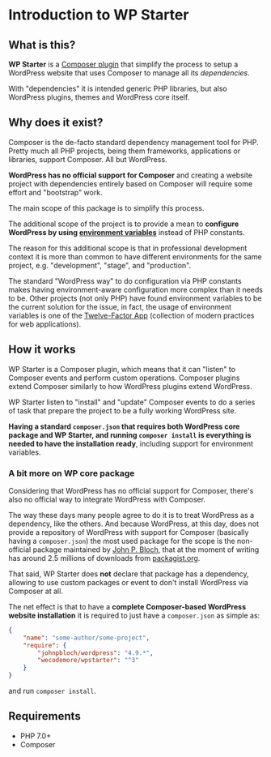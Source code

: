 # Introduction to WP Starter



## What is this?

**WP Starter** is a [Composer plugin](https://getcomposer.org/doc/articles/plugins.md) that simplify the process to setup a WordPress website that uses Composer to manage all its *dependencies*.

With "dependencies" it is intended generic PHP libraries, but also WordPress plugins, themes and WordPress core itself.



## Why does it exist?

Composer is the de-facto standard dependency management tool for PHP. Pretty much all PHP projects, being them frameworks, applications or libraries, support Composer. All but WordPress.

**WordPress has no official support for Composer** and creating a website project with dependencies entirely based on Composer will require some effort and "bootstrap" work.

The main scope of this package is to simplify this process.

The additional scope of the project is to provide a mean to **configure WordPress by using [environment variables](https://en.wikipedia.org/wiki/Environment_variable)** instead of PHP constants.

The reason for this additional scope is that in professional development context it is more than common to have different environments for the same project, e.g. "development", "stage", and "production".

The standard "WordPress way" to do configuration via PHP constants makes having environment-aware configuration more complex than it needs to be. Other projects (not only PHP) have found environment variables to be the current solution for the issue, in fact, the usage of environment variables is one of the [Twelve-Factor App](https://12factor.net/) (collection of modern practices for web applications).



## How it works

WP Starter is a Composer plugin, which means that it can "listen" to Composer events and perform custom operations. Composer plugins extend Composer similarly to how WordPress plugins extend WordPress.

WP Starter listen to "install" and "update" Composer events to do a series of task that prepare the project to be a fully working WordPress site.

**Having a standard `composer.json` that requires both WordPress core package and WP Starter, and running `composer install` is everything is needed to have the installation ready**, including support for environment variables.



### A bit more on WP core package

Considering that WordPress has no official support for Composer, there's also no official way to integrate WordPress with Composer.

The way these days many people agree to do it is to treat WordPress as a dependency, like the others. And because WordPress, at this day, does not provide a repository of WordPress with support for Composer (basically having a `composer.json`) the most used package for the scope is the non-official package maintained by [John P. Bloch](https://johnpbloch.com/), that at the moment of writing has around 2.5 millions of downloads from [packagist.org](https://packagist.org/packages/johnpbloch/wordpress).

That said, WP Starter does **not** declare that package has a dependency, allowing to use custom packages or event to don't install WordPress via Composer at all.

The net effect is that to have  a **complete Composer-based WordPress website installation** it is required to just have a `composer.json` as simple as:

```json
{
    "name": "some-author/some-project",
    "require": {
        "johnpbloch/wordpress": "4.9.*",
        "wecodemore/wpstarter": "^3"
    }
}
```

and run `composer install`. 



## Requirements

- PHP 7.0+
- Composer